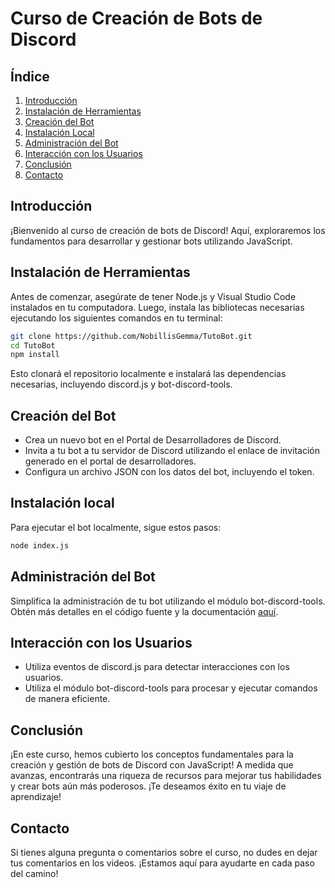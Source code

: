 # Curso de Creación de Bots de Discord

## Índice

1. [Introducción](#introducción)
2. [Instalación de Herramientas](#instalación-de-herramientas)
3. [Creación del Bot](#creación-del-bot)
4. [Instalación Local](#instalación-local)
5. [Administración del Bot](#administración-del-bot)
6. [Interacción con los Usuarios](#interacción-con-los-usuarios)
7. [Conclusión](#conclusión)
8. [Contacto](#contacto)

## Introducción

¡Bienvenido al curso de creación de bots de Discord! Aquí, exploraremos los fundamentos para desarrollar y gestionar bots utilizando JavaScript.

## Instalación de Herramientas

Antes de comenzar, asegúrate de tener Node.js y Visual Studio Code instalados en tu computadora. Luego, instala las bibliotecas necesarias ejecutando los siguientes comandos en tu terminal:

```bash
git clone https://github.com/NobillisGemma/TutoBot.git
cd TutoBot
npm install
```

Esto clonará el repositorio localmente e instalará las dependencias necesarias, incluyendo discord.js y bot-discord-tools.

## Creación del Bot

- Crea un nuevo bot en el Portal de Desarrolladores de Discord.
- Invita a tu bot a tu servidor de Discord utilizando el enlace de invitación generado en el portal de desarrolladores.
- Configura un archivo JSON con los datos del bot, incluyendo el token.

## Instalación local

Para ejecutar el bot localmente, sigue estos pasos:

```bash
node index.js
```

## Administración del Bot

Simplifica la administración de tu bot utilizando el módulo bot-discord-tools. Obtén más detalles en el código fuente y la documentación [aquí](https://www.npmjs.com/package/bot-discord-tools).

## Interacción con los Usuarios

- Utiliza eventos de discord.js para detectar interacciones con los usuarios.
- Utiliza el módulo bot-discord-tools para procesar y ejecutar comandos de manera eficiente.

## Conclusión

¡En este curso, hemos cubierto los conceptos fundamentales para la creación y gestión de bots de Discord con JavaScript! A medida que avanzas, encontrarás una riqueza de recursos para mejorar tus habilidades y crear bots aún más poderosos. ¡Te deseamos éxito en tu viaje de aprendizaje!

## Contacto

Si tienes alguna pregunta o comentarios sobre el curso, no dudes en dejar tus comentarios en los videos. ¡Estamos aquí para ayudarte en cada paso del camino!
